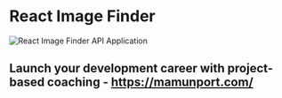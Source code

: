 # React Image Finder

![React Image Finder API Application](https://pixabay.com/get/g46bf709b48f11bc43fd2fe2035db2184a6bb404897ea8478069b1cc94bbb968278662bdf20b5cb7533d16a51b2693c97796e51a9844cb918fb45570df9d0abe0_1280.jpg)

## Launch your development career with project-based coaching - https://mamunport.com/
